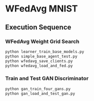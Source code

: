 # WFedAvg MNIST

## Execution Sequence
### WFedAvg Weight Grid Search
```bash
python learner_train_base_models.py
python simple_base_agent_test.py
python wfedavg_save_clients.py
python wfedavg_load_and_fed.py
```

### Train and Test GAN Discriminator
```bash
python gan_train_four_gans.py
python gan_load_and_test_gan.py
```
